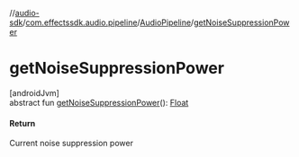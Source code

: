 //[audio-sdk](../../../index.md)/[com.effectssdk.audio.pipeline](../index.md)/[AudioPipeline](index.md)/[getNoiseSuppressionPower](get-noise-suppression-power.md)

# getNoiseSuppressionPower

[androidJvm]\
abstract fun [getNoiseSuppressionPower](get-noise-suppression-power.md)(): [Float](https://kotlinlang.org/api/core/kotlin-stdlib/kotlin/-float/index.html)

#### Return

Current noise suppression power